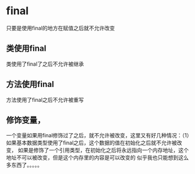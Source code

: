 # final
只要是使用final的地方在赋值之后就不允许改变
## 类使用final
类使用了final了之后不允许被继承
## 方法使用final
方法使用了final之后不允许被重写
## 修饰变量，
一个变量如果用final修饰过了之后，就不允许被改变，这里又有好几种情况：（1）如果基本数据类型使用了final之后，这个数据的值在初始化之后就不允许被改变，
如果是修饰了一个引用类型，在初始化之后将永远指向一个内存地址，这个地址不可以被改变，但是这个内存里的内容是可以改变的
似乎我也只能想到这么多东西了。。。。。
